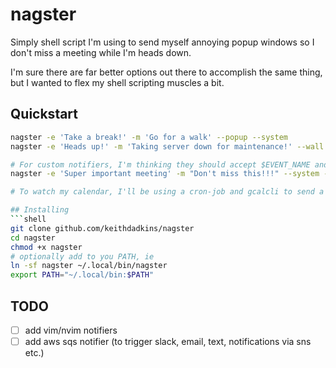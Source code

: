 # nagster

Simply shell script I'm using to send myself annoying popup windows so I don't miss a meeting while I'm heads down.

I'm sure there are far better options out there to accomplish the same thing, but I wanted to flex my shell scripting muscles a bit.

## Quickstart
```sh
nagster -e 'Take a break!' -m 'Go for a walk' --popup --system
nagster -e 'Heads up!' -m 'Taking server down for maintenance!' --wall

# For custom notifiers, I'm thinking they should accept $EVENT_NAME and $EVENT_MESSAGE as $1 and $2 args.
nagster -e 'Super important meeting' -m "Don't miss this!!!" --system --wall --write --popup --app=sms.sh --app=slack-me.sh --app=pagerduty-alert.sh

# To watch my calendar, I'll be using a cron-job and gcalcli to send a popup nag for upcoming meetings. This way I'm forced to click the 'OK' button to close the dialog. Not implemented yet.

## Installing
```shell
git clone github.com/keithdadkins/nagster
cd nagster
chmod +x nagster
# optionally add to you PATH, ie
ln -sf nagster ~/.local/bin/nagster
export PATH="~/.local/bin:$PATH"
```

## TODO

- [ ] add vim/nvim notifiers
- [ ] add aws sqs notifier (to trigger slack, email, text, notifications via sns etc.)
